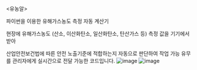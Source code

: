 <유농알>

파이썬을 이용한 유해가스농도 측정 자동 계산기

현장에 유해가스농도 (산소, 이산화탄소, 일산화탄소, 탄산가스 등) 측정 값을 기기에서 받아

산업안전보건법에 따른 안전 노출기준에 적합하는지 자동으로 판단하여 작업 가능 유무를 관리자에게 실시간으로 전달 가능한 코드입니다.
![image](https://github.com/user-attachments/assets/f2bffa3e-7f2d-4202-8202-9e0e02326d2d) ![image](https://github.com/user-attachments/assets/6228bbe5-070c-4542-aa53-71416d3dc9d4)

